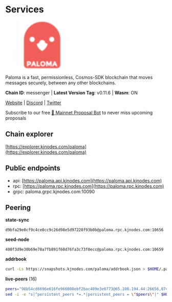 # Services

<figure><img src="https://raw.githubusercontent.com/kj89/cosmos-images/main/logos/paloma.png" width="150" alt=""><figcaption></figcaption></figure>

Paloma is a fast, permissionless, Cosmos-SDK blockchain that  moves messages securely, between any other blockchains.

**Chain ID**: messenger | **Latest Version Tag**: v0.11.6 | **Wasm**: ON

[Website](https://www.palomachain.com) | [Discord](https://discord.gg/tKVFpfdSw4) | [Twitter](https://twitter.com/paloma_chain)



Subscribe to our free [🤖 Mainnet Proposal Bot](https://t.me/kjnodes_proposal_bot) to never miss upcoming proposals


## Chain explorer
[https://explorer.kjnodes.com/paloma](https://explorer.kjnodes.com/paloma)

## Public endpoints

* api: [https://paloma.api.kjnodes.com](https://paloma.api.kjnodes.com)
* rpc: [https://paloma.rpc.kjnodes.com](https://paloma.rpc.kjnodes.com)
* grpc: paloma.grpc.kjnodes.com:10090

## Peering

**state-sync**

```text
d9bfa29e0cf9c4ce0cc9c26d98e5d97228f93b0b@paloma.rpc.kjnodes.com:10656
```

**seed-node**

```text
400f3d9e30b69e78a7fb891f60d76fa3c73f0ecc@paloma.rpc.kjnodes.com:10659
```

**addrbook**
```bash
curl -Ls https://snapshots.kjnodes.com/paloma/addrbook.json > $HOME/.paloma/config/addrbook.json
```

**live-peers** (16)
```bash
peers="98b54cd6696e616fe966008ebf2bac409e3e0773@65.108.194.44:26656,874ccf9df2e4c678a18a1fb45a1d3bb703f87fa0@65.109.172.249:26656,7e93f6409ade895fe301b502d6fb9dfb96343a34@135.125.5.34:54056,471a09da6fafb67bff3aa1f01e00fd1830e53262@136.243.94.138:26656,b244dfc19293103040d4bdad359534d0990a9070@45.140.185.181:26656,60066422d3b70fbf7571012b267dc2cccd9603d5@149.102.156.223:26656,41a47bae18f81c1f626e4b238221b77e274424d7@45.33.65.223:26656,19165f3248f358ded53c3f51cf97a22123560b86@65.109.69.154:38656,317141e329bc214a76ba92201f6818574ebe5323@135.181.114.98:36656,08c242d4505c5db223647069fdc0acb6e90079aa@65.109.106.214:26656,53f37ac93aec70dea3abc40108f42a00877b4665@64.227.142.91:26656,f4c43099e04b721c54a454dad85f61da49be90bc@65.108.199.222:28656,2c6772b11c1f9eff2a923eb2bf808543cdd501c5@79.143.179.196:26656,87b4221770495e66e772a53bbea92a15aff288c2@144.126.158.0:26656,b92c94f00b46500a5ff8920acd438c0873c2f9da@50.116.13.101:26656,d9bfa29e0cf9c4ce0cc9c26d98e5d97228f93b0b@65.109.88.38:10656"
sed -i -e "s|^persistent_peers *=.*|persistent_peers = \"$peers\"|" $HOME/.paloma/config/config.toml
```
